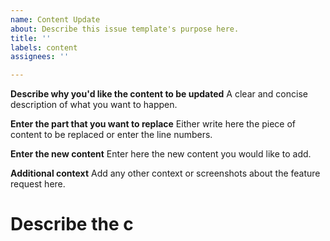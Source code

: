 ```yaml
---
name: Content Update
about: Describe this issue template's purpose here.
title: ''
labels: content
assignees: ''

---
```


**Describe why you'd like the content to be updated**
A clear and concise description of what you want to happen.

**Enter the part that you want to replace**
Either write here the piece of content to be replaced or enter the line numbers. 

**Enter the new content**
Enter here the new content you would like to add.

**Additional context**
Add any other context or screenshots about the feature request here.
# Describe the c
